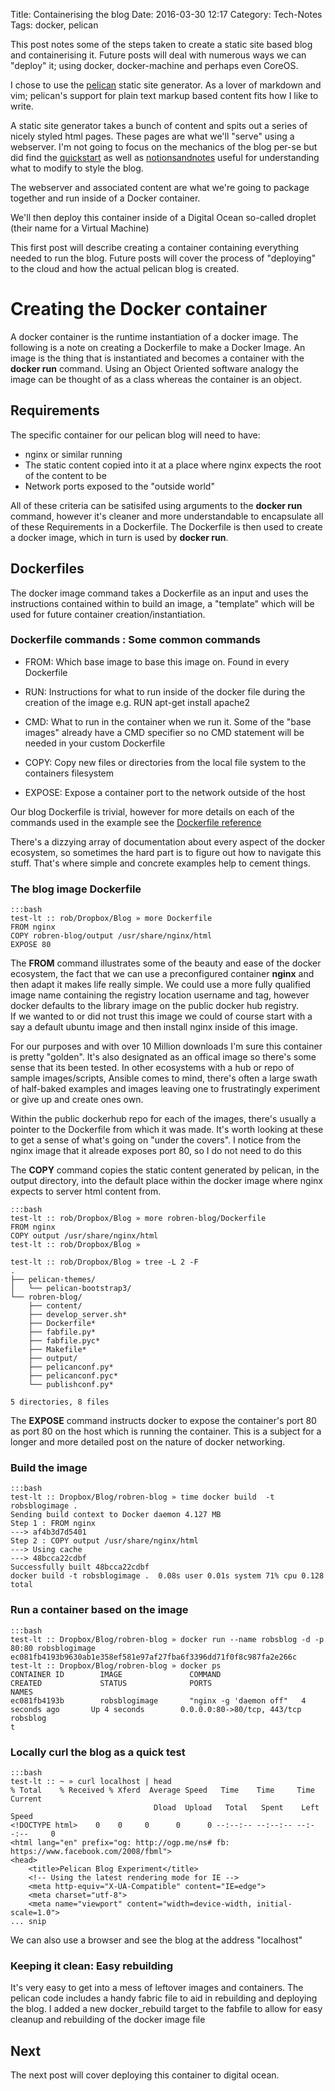 Title: Containerising the blog
Date: 2016-03-30 12:17
Category: Tech-Notes
Tags: docker, pelican

This post notes some of the steps taken to create a static site based blog and
containerising it.  Future posts will deal with numerous ways we can "deploy"
it; using docker, docker-machine and perhaps even CoreOS. 

I chose to use the [pelican](http://blog.getpelican.com/) static site
generator. As a lover of markdown and vim; pelican's support for plain text
markup based content fits how I like to write.

A static site generator takes a bunch of content and spits out a series of
nicely styled html pages. These pages are what we'll "serve" using a
webserver. I'm not going to focus on the mechanics of the blog per-se but did
find the [quickstart](http://docs.getpelican.com/en/3.6.3/quickstart.html) as well as 
[notionsandnotes](http://www.notionsandnotes.org/tech/web-development/pelican-static-blog-setup.html#moving-to-pelican-bootstrap3-theme-and-other-improvements)
useful for understanding  what to modify  to  style the blog.

The webserver and associated content are what we're going to package together
and run inside of a Docker container. 

We'll then deploy this container inside of a Digital Ocean so-called droplet
(their name for a Virtual Machine)

This first post will describe creating a container containing everything
needed to run the blog.  Future posts will cover the process of "deploying" to
the cloud and how the actual pelican blog is created.

# Creating the  Docker container

A docker container is the runtime instantiation of a docker image. 
The following is a note on creating a Dockerfile to make a Docker Image. An
image is the thing that is instantiated  and becomes a container with the
**docker run** command. Using an Object Oriented software analogy the image
can be thought of as a class whereas the container is an object. 

## Requirements
The specific container for our pelican blog will need to have:

- nginx or similar running
- The static content copied into it at a place where nginx expects the root of
    the content to be
- Network ports exposed to the "outside world"

All of these criteria can be satisifed using arguments to the **docker run**
command, however it's cleaner and more understandable to encapsulate all of
these Requirements in a Dockerfile. The Dockerfile is then used to create a
docker image, which in turn is used by **docker run**.

## Dockerfiles

The docker image command takes a Dockerfile as an input and uses the
instructions contained within to build an image, a "template" which will be
used for future container creation/instantiation.

### Dockerfile commands : Some common  commands 

- FROM: Which base image to base this image on. Found in every Dockerfile
- RUN: Instructions for what to run inside of the docker file during the
  creation of the image e.g. RUN  apt-get install apache2
- CMD: What to run in the container when we run it. Some of the "base images" already have a CMD specifier
so no CMD statement will be needed in your custom Dockerfile

- COPY: Copy new files or directories from the local file system to the containers filesystem
- EXPOSE: Expose a container port to the network outside of the host

Our blog Dockerfile is trivial, however for more details on each of the
commands used in the example see the [Dockerfile reference](https://docs.docker.com/engine/reference/builder/)

There's a dizzying array of documentation about every aspect of the docker
ecosystem, so sometimes the hard part is to figure out how to navigate this
stuff. That's where simple and concrete examples help to cement things.

### The blog image Dockerfile

    :::bash
    test-lt :: rob/Dropbox/Blog » more Dockerfile
    FROM nginx
    COPY robren-blog/output /usr/share/nginx/html
    EXPOSE 80

The **FROM** command illustrates some of the beauty and ease of the docker ecosystem, the fact
that we can use a preconfigured container **nginx** and then adapt it makes
life really simple. We could use a more fully qualified image name containing
the registry location username and tag, however
docker defaults to the library image on the public docker hub registry.  
If we wanted to or
did not trust this image we could of course start with a say a default ubuntu
image and then install nginx inside of this image. 

For our purposes and with over 10 Million downloads I'm sure this container is
pretty "golden". It's also designated as an offical image so there's some sense
that its been tested. In other ecosystems with a hub or repo of sample images/scripts, Ansible
comes to mind, there's often a large swath of half-baked examples and images
leaving one to frustratingly experiment or give up and create ones own.

Within the public dockerhub repo for each of the images, there's usually a pointer to the Dockerfile from which it 
was made. It's worth looking at these to get a sense of what's going on "under the covers". I notice from the nginx image that it
alreade exposes port 80, so I do not need to do this

The **COPY** command copies the static content generated by pelican, in the output directory,  into the
default place within the docker image where nginx expects to server html content from.

    :::bash
	test-lt :: rob/Dropbox/Blog » more robren-blog/Dockerfile
	FROM nginx
	COPY output /usr/share/nginx/html
	test-lt :: rob/Dropbox/Blog »

	test-lt :: rob/Dropbox/Blog » tree -L 2 -F
	.
	├── pelican-themes/
	│   └── pelican-bootstrap3/
	└── robren-blog/
		├── content/
		├── develop_server.sh*
		├── Dockerfile*
		├── fabfile.py*
		├── fabfile.pyc*
		├── Makefile*
		├── output/
		├── pelicanconf.py*
		├── pelicanconf.pyc*
		└── publishconf.py*

	5 directories, 8 files
	
The **EXPOSE** command instructs docker to expose the container's  port 80 as
port 80 on the host which is running the container. This is a subject for a
longer and more detailed post on the nature of docker networking.

### Build the image

    :::bash
	test-lt :: Dropbox/Blog/robren-blog » time docker build  -t robsblogimage .
	Sending build context to Docker daemon 4.127 MB
	Step 1 : FROM nginx
	---> af4b3d7d5401
	Step 2 : COPY output /usr/share/nginx/html
	---> Using cache
	---> 48bcca22cdbf
	Successfully built 48bcca22cdbf
	docker build -t robsblogimage .  0.08s user 0.01s system 71% cpu 0.128 total

### Run a container based on the image

    :::bash
	test-lt :: Dropbox/Blog/robren-blog » docker run --name robsblog -d -p 80:80 robsblogimage
	ec081fb4193b9630ab1e358ef581e97af27fba6f3396dd71f0f8c987fa2e266c
	test-lt :: Dropbox/Blog/robren-blog » docker ps
	CONTAINER ID        IMAGE               COMMAND                  CREATED             STATUS              PORTS                         NAMES
	ec081fb4193b        robsblogimage       "nginx -g 'daemon off"   4 seconds ago       Up 4 seconds        0.0.0.0:80->80/tcp, 443/tcp   robsblog
	t

### Locally curl the blog  as a quick test

    :::bash
	test-lt :: ~ » curl localhost | head
	% Total    % Received % Xferd  Average Speed   Time    Time     Time  Current
									Dload  Upload   Total   Spent    Left  Speed
	<!DOCTYPE html>    0    0     0      0      0 --:--:-- --:--:-- --:--:--     0
	<html lang="en" prefix="og: http://ogp.me/ns# fb: https://www.facebook.com/2008/fbml">
	<head>
		<title>Pelican Blog Experiment</title>
		<!-- Using the latest rendering mode for IE -->
		<meta http-equiv="X-UA-Compatible" content="IE=edge">
		<meta charset="utf-8">
		<meta name="viewport" content="width=device-width, initial-scale=1.0">
	... snip

We can also use a browser and see the blog at the address "localhost"

### Keeping it clean: Easy rebuilding
It's very easy to get into a mess of leftover images and containers. The
pelican code includes a handy fabric file to aid in rebuilding and deploying
the blog. I added a
new  docker_rebuild target to the fabfile to allow for easy cleanup and rebuilding of the
docker image file

## Next
The next post will cover deploying this container to digital ocean.

